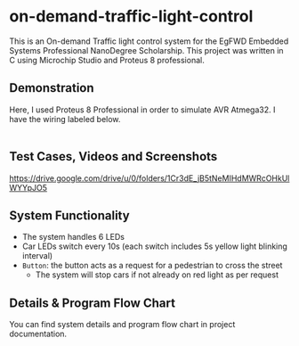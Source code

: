 # on-demand-traffic-light-control
This is an On-demand Traffic light control system for the EgFWD Embedded Systems Professional NanoDegree Scholarship. This project was written in C using Microchip Studio and Proteus 8 professional.

## Demonstration

Here, I used Proteus 8 Professional in order to simulate AVR Atmega32. I have the wiring labeled below. <br></br>


## Test Cases, Videos and Screenshots
https://drive.google.com/drive/u/0/folders/1Cr3dE_jB5tNeMIHdMWRcOHkUlWYYpJO5

## System Functionality
- The system handles 6 LEDs
- Car LEDs switch every 10s (each switch includes 5s yellow light blinking interval)
- `Button`: the button acts as a request for a pedestrian to cross the street
  * The system will stop cars if not already on red light as per request

## Details & Program Flow Chart
You can find system details and program flow chart in project documentation.
